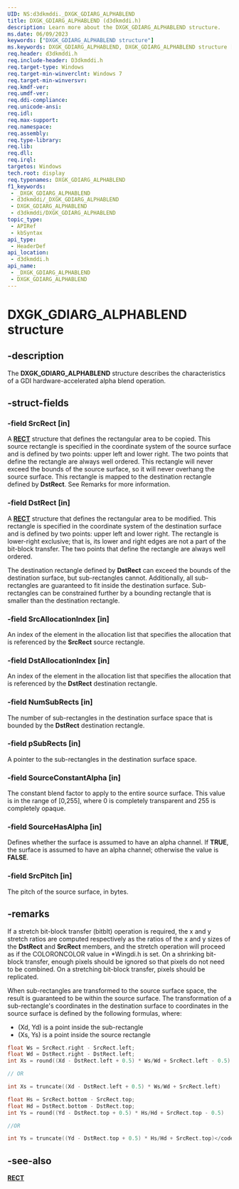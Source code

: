 ```yaml
---
UID: NS:d3dkmddi._DXGK_GDIARG_ALPHABLEND
title: DXGK_GDIARG_ALPHABLEND (d3dkmddi.h)
description: Learn more about the DXGK_GDIARG_ALPHABLEND structure.
ms.date: 06/09/2023
keywords: ["DXGK_GDIARG_ALPHABLEND structure"]
ms.keywords: DXGK_GDIARG_ALPHABLEND, DXGK_GDIARG_ALPHABLEND structure [Display Devices], DmStructs_8cbd2c26-3cda-445f-807d-e80038ccc8bd.xml, _DXGK_GDIARG_ALPHABLEND, d3dkmddi/DXGK_GDIARG_ALPHABLEND, display.dxgk_gdiarg_alphablend
req.header: d3dkmddi.h
req.include-header: D3dkmddi.h
req.target-type: Windows
req.target-min-winverclnt: Windows 7
req.target-min-winversvr: 
req.kmdf-ver: 
req.umdf-ver: 
req.ddi-compliance: 
req.unicode-ansi: 
req.idl: 
req.max-support: 
req.namespace: 
req.assembly: 
req.type-library: 
req.lib: 
req.dll: 
req.irql: 
targetos: Windows
tech.root: display
req.typenames: DXGK_GDIARG_ALPHABLEND
f1_keywords:
 - _DXGK_GDIARG_ALPHABLEND
 - d3dkmddi/_DXGK_GDIARG_ALPHABLEND
 - DXGK_GDIARG_ALPHABLEND
 - d3dkmddi/DXGK_GDIARG_ALPHABLEND
topic_type:
 - APIRef
 - kbSyntax
api_type:
 - HeaderDef
api_location:
 - d3dkmddi.h
api_name:
 - _DXGK_GDIARG_ALPHABLEND
 - DXGK_GDIARG_ALPHABLEND
---
```


# DXGK_GDIARG_ALPHABLEND structure

## -description

The **DXGK_GDIARG_ALPHABLEND** structure describes the characteristics of a GDI hardware-accelerated alpha blend operation.

## -struct-fields

### -field SrcRect [in]

A [**RECT**](/windows/win32/api/windef/ns-windef-rect) structure that defines the rectangular area to be copied. This source rectangle is specified in the coordinate system of the source surface and is defined by two points: upper left and lower right. The two points that define the rectangle are always well ordered. This rectangle will never exceed the bounds of the source surface, so it will never overhang the source surface. This rectangle is mapped to the destination rectangle defined by **DstRect**. See Remarks for more information.

### -field DstRect [in]

A [**RECT**](/windows/win32/api/windef/ns-windef-rect) structure that defines the rectangular area to be modified. This rectangle is specified in the coordinate system of the destination surface and is defined by two points: upper left and lower right. The rectangle is lower-right exclusive; that is, its lower and right edges are not a part of the bit-block transfer. The two points that define the rectangle are always well ordered.

The destination rectangle defined by **DstRect** can exceed the bounds of the destination surface, but sub-rectangles cannot. Additionally, all sub-rectangles are guaranteed to fit inside the destination surface. Sub-rectangles can be constrained further by a bounding rectangle that is smaller than the destination rectangle.

### -field SrcAllocationIndex [in]

An index of the element in the allocation list that specifies the allocation that is referenced by the **SrcRect** source rectangle.

### -field DstAllocationIndex [in]

An index of the element in the allocation list that specifies the allocation that is referenced by the **DstRect** destination rectangle.

### -field NumSubRects [in]

The number of sub-rectangles in the destination surface space that is bounded by the **DstRect** destination rectangle.

### -field pSubRects [in]

A pointer to the sub-rectangles in the destination surface space.

### -field SourceConstantAlpha [in]

The constant blend factor to apply to the entire source surface. This value is in the range of [0,255], where 0 is completely transparent and 255 is completely opaque.

### -field SourceHasAlpha [in]

Defines whether the surface is assumed to have an alpha channel. If **TRUE**, the surface is assumed to have an alpha channel; otherwise the value is **FALSE**.

### -field SrcPitch [in]

The pitch of the source surface, in bytes.

## -remarks

If a stretch bit-block transfer (bitblt) operation is required, the x and y stretch ratios are computed respectively as the ratios of the x and y sizes of the **DstRect** and **SrcRect** members, and the stretch operation will proceed as if the COLORONCOLOR value in *Wingdi.h is set. On a shrinking bit-block transfer, enough pixels should be ignored so that pixels do not need to be combined. On a stretching bit-block transfer, pixels should be replicated.

When sub-rectangles are transformed to the source surface space, the result is guaranteed to be within the source surface. The transformation of a sub-rectangle's coordinates in the destination surface to coordinates in the source surface is defined by the following formulas, where:

* (Xd, Yd) is a point inside the sub-rectangle
* (Xs, Ys) is a point inside the source rectangle

``` cpp
float Ws = SrcRect.right - SrcRect.left;
float Wd = DstRect.right - DstRect.left;
int Xs = round((Xd - DstRect.left + 0.5) * Ws/Wd + SrcRect.left - 0.5)

// OR

int Xs = truncate((Xd - DstRect.left + 0.5) * Ws/Wd + SrcRect.left)

float Hs = SrcRect.bottom - SrcRect.top;
float Hd = DstRect.bottom - DstRect.top;
int Ys = round((Yd - DstRect.top + 0.5) * Hs/Hd + SrcRect.top - 0.5)

//OR

int Ys = truncate((Yd - DstRect.top + 0.5) * Hs/Hd + SrcRect.top)</code></pre>
```

## -see-also

[**RECT**](/windows/win32/api/windef/ns-windef-rect)
